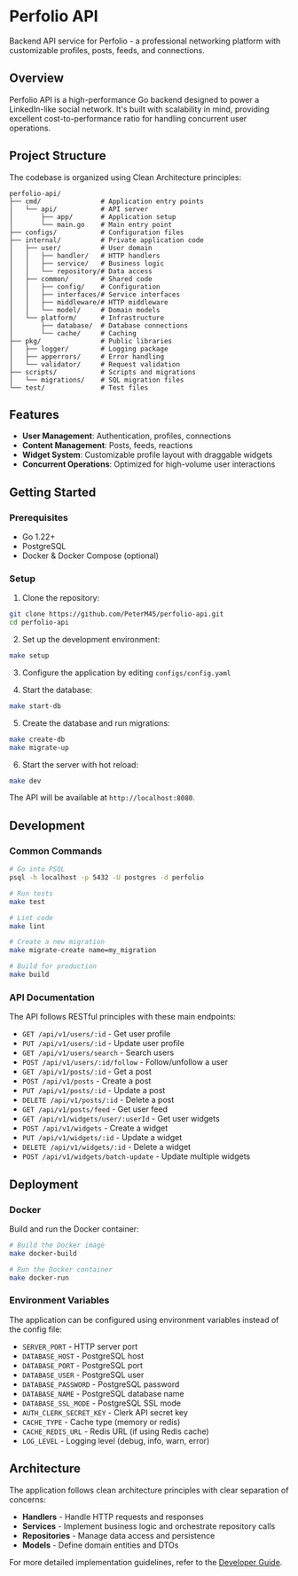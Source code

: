 # Perfolio API

Backend API service for Perfolio - a professional networking platform with customizable profiles, posts, feeds, and connections.

## Overview

Perfolio API is a high-performance Go backend designed to power a LinkedIn-like social network. It's built with scalability in mind, providing excellent cost-to-performance ratio for handling concurrent user operations.

## Project Structure

The codebase is organized using Clean Architecture principles:

```
perfolio-api/
├── cmd/               # Application entry points
│   └── api/           # API server
│       ├── app/       # Application setup
│       └── main.go    # Main entry point
├── configs/           # Configuration files
├── internal/          # Private application code
│   ├── user/          # User domain
│   │   ├── handler/   # HTTP handlers
│   │   ├── service/   # Business logic
│   │   └── repository/# Data access
│   ├── common/        # Shared code
│   │   ├── config/    # Configuration
│   │   ├── interfaces/# Service interfaces
│   │   ├── middleware/# HTTP middleware
│   │   └── model/     # Domain models
│   └── platform/      # Infrastructure
│       ├── database/  # Database connections
│       └── cache/     # Caching
├── pkg/               # Public libraries
│   ├── logger/        # Logging package
│   ├── apperrors/     # Error handling
│   └── validator/     # Request validation
├── scripts/           # Scripts and migrations
│   └── migrations/    # SQL migration files
└── test/              # Test files
```

## Features

- **User Management**: Authentication, profiles, connections
- **Content Management**: Posts, feeds, reactions
- **Widget System**: Customizable profile layout with draggable widgets
- **Concurrent Operations**: Optimized for high-volume user interactions

## Getting Started

### Prerequisites

- Go 1.22+
- PostgreSQL
- Docker & Docker Compose (optional)

### Setup

1. Clone the repository:

```bash
git clone https://github.com/PeterM45/perfolio-api.git
cd perfolio-api
```

2. Set up the development environment:

```bash
make setup
```

3. Configure the application by editing `configs/config.yaml`

4. Start the database:

```bash
make start-db
```

5. Create the database and run migrations:

```bash
make create-db
make migrate-up
```

6. Start the server with hot reload:

```bash
make dev
```

The API will be available at `http://localhost:8080`.

## Development

### Common Commands

```bash
# Go into PSQL
psql -h localhost -p 5432 -U postgres -d perfolio

# Run tests
make test

# Lint code
make lint

# Create a new migration
make migrate-create name=my_migration

# Build for production
make build
```

### API Documentation

The API follows RESTful principles with these main endpoints:

- `GET /api/v1/users/:id` - Get user profile
- `PUT /api/v1/users/:id` - Update user profile
- `GET /api/v1/users/search` - Search users
- `POST /api/v1/users/:id/follow` - Follow/unfollow a user
- `GET /api/v1/posts/:id` - Get a post
- `POST /api/v1/posts` - Create a post
- `PUT /api/v1/posts/:id` - Update a post
- `DELETE /api/v1/posts/:id` - Delete a post
- `GET /api/v1/posts/feed` - Get user feed
- `GET /api/v1/widgets/user/:userId` - Get user widgets
- `POST /api/v1/widgets` - Create a widget
- `PUT /api/v1/widgets/:id` - Update a widget
- `DELETE /api/v1/widgets/:id` - Delete a widget
- `POST /api/v1/widgets/batch-update` - Update multiple widgets

## Deployment

### Docker

Build and run the Docker container:

```bash
# Build the Docker image
make docker-build

# Run the Docker container
make docker-run
```

### Environment Variables

The application can be configured using environment variables instead of the config file:

- `SERVER_PORT` - HTTP server port
- `DATABASE_HOST` - PostgreSQL host
- `DATABASE_PORT` - PostgreSQL port
- `DATABASE_USER` - PostgreSQL user
- `DATABASE_PASSWORD` - PostgreSQL password
- `DATABASE_NAME` - PostgreSQL database name
- `DATABASE_SSL_MODE` - PostgreSQL SSL mode
- `AUTH_CLERK_SECRET_KEY` - Clerk API secret key
- `CACHE_TYPE` - Cache type (memory or redis)
- `CACHE_REDIS_URL` - Redis URL (if using Redis cache)
- `LOG_LEVEL` - Logging level (debug, info, warn, error)

## Architecture

The application follows clean architecture principles with clear separation of concerns:

- **Handlers** - Handle HTTP requests and responses
- **Services** - Implement business logic and orchestrate repository calls
- **Repositories** - Manage data access and persistence
- **Models** - Define domain entities and DTOs

For more detailed implementation guidelines, refer to the [Developer Guide](docs/DEV_GUIDE.MD).
